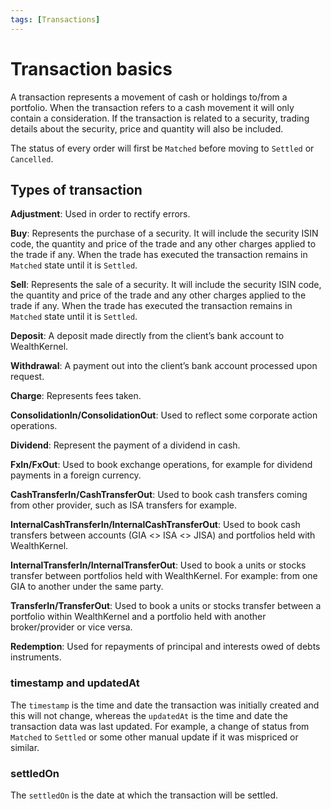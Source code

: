 ```yaml
---
tags: [Transactions]
---
```


# Transaction basics

A transaction represents a movement of cash or holdings to/from a portfolio. When the transaction refers to a cash movement it will only contain a consideration. If the transaction is related to a security, trading details about the security, price and quantity will also be included.

The status of every order will first be `Matched` before moving to `Settled` or `Cancelled`.

## Types of transaction

**Adjustment**: Used in order to rectify errors.

**Buy**: Represents the purchase of a security. It will include the security ISIN code, the quantity and price of the trade and any other charges applied to the trade if any. When the trade has executed the transaction remains in `Matched` state until it is `Settled`.

**Sell**: Represents the sale of a security. It will include the security ISIN code, the quantity and price of the trade and any other charges applied to the trade if any. When the trade has executed the transaction remains in `Matched` state until it is `Settled`.

**Deposit**: A deposit made directly from the client’s bank account to WealthKernel.

**Withdrawal**: A payment out into the client’s bank account processed upon request.

**Charge**: Represents fees taken.

**ConsolidationIn/ConsolidationOut**: Used to reflect some corporate action operations.

**Dividend**: Represent the payment of a dividend in cash.

**FxIn/FxOut**: Used to book exchange operations, for example for dividend payments in a foreign currency.

**CashTransferIn/CashTransferOut**: Used to book cash transfers coming from other provider, such as ISA transfers for example.

**InternalCashTransferIn/InternalCashTransferOut**: Used to book cash transfers between accounts (GIA <> ISA <> JISA) and portfolios held with WealthKernel.

**InternalTransferIn/InternalTransferOut**: Used to book a units or stocks transfer between portfolios held with WealthKernel. For example: from one GIA to another under the same party. 

**TransferIn/TransferOut**: Used to book a units or stocks transfer between a portfolio within WealthKernel and a portfolio held with another broker/provider or vice versa. 

**Redemption**: Used for repayments of principal and interests owed of debts instruments.

### timestamp and updatedAt

The `timestamp` is the time and date the transaction was initially created and this will not change, whereas the `updatedAt` is the time and date the transaction data was last updated. For example, a change of status from `Matched` to `Settled` or some other manual update if it was mispriced or similar.

### settledOn

The `settledOn` is the date at which the transaction will be settled.